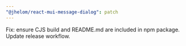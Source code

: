 ```yaml
---
"@jhelom/react-mui-message-dialog": patch
---
```


Fix: ensure CJS build and README.md are included in npm package. Update release workflow.
